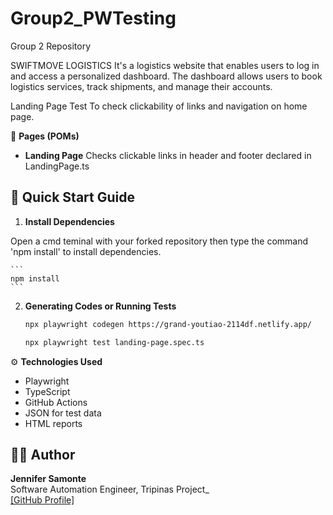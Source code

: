 # Group2_PWTesting
Group 2 Repository

SWIFTMOVE LOGISTICS
It's a logistics website that enables users to log in and access a personalized dashboard. The dashboard allows users to book logistics services, track shipments, and manage their accounts.

Landing Page Test
To check clickability of links and navigation on home page.

📂 **Pages (POMs)**

* **Landing Page**
Checks clickable links in header and footer declared in LandingPage.ts


## 🚀 **Quick Start Guide**

1. **Install Dependencies**

Open a cmd teminal with your forked repository then type the command 'npm install' to install dependencies. 

    ```
    npm install
    ```
  
2. **Generating Codes or Running Tests**

    ```sh
    npx playwright codegen https://grand-youtiao-2114df.netlify.app/
    ```
    
    ```sh
    npx playwright test landing-page.spec.ts
    ```

⚙️ **Technologies Used**
* Playwright
* TypeScript
* GitHub Actions
* JSON for test data
* HTML reports

## 👩‍💻 Author

**Jennifer Samonte**  
Software Automation Engineer, Tripinas Project_  
[[GitHub Profile]](https://github.com/iamjensams)
